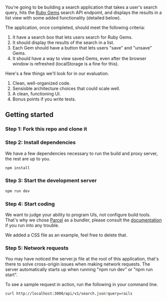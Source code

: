 You're going to be building a search application that takes a user's search query, hits the [Ruby Gems](https://rubygems.org/) search API endpoint, and displays the results in a list view with some added functionality (detailed below).

The application, once completed, should meet the following criteria:

1. It have a search box that lets users search for Ruby Gems.
2. It should display the results of the search in a list.
3. Each Gem should have a button that lets users "save" and "unsave" Gems.
4. It should have a way to view saved Gems, even after the browser window is refreshed (localStorage is a fine for this).

Here's a few things we'll look for in our evaluation.

1. Clean, well-organized code.
2. Sensisble architecture choices that could scale well.
3. A clean, functioning UI.
4. Bonus points if you write tests.

## Getting started

### Step 1: Fork this repo and clone it

### Step 2: Install dependencies

We have a few dependencies necessary to run the build and proxy server, the rest are up to you.

```bash
npm install
```

### Step 3: Start the development server

```bash
npm run dev
```

### Step 4: Start coding

We want to judge your ability to program UIs, not configure build tools. That's why we chose [Parcel](https://parceljs.org/) as a bundler, please consult the [documentation](https://parceljs.org/getting_started.html) if you run into any trouble.

We added a CSS file as an example, feel free to delete that.

### Step 5: Network requests

You may have noticed the server.js file at the root of this application, that's there to solve cross-origin issues when making network requests. The server automatically starts up when running "npm run dev" or "npm run start".

To see a sample request in action, run the following in your command line.

```bash
curl http://localhost:3000/api/v1/search.json?query=rails
```
